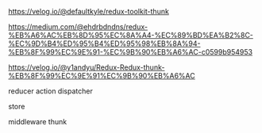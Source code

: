 https://velog.io/@defaultkyle/redux-toolkit-thunk

https://medium.com/@ehdrbdndns/redux-%EB%A6%AC%EB%8D%95%EC%8A%A4-%EC%89%BD%EA%B2%8C-%EC%9D%B4%ED%95%B4%ED%95%98%EB%8A%94-%EB%8F%99%EC%9E%91-%EC%9B%90%EB%A6%AC-c0599b954953

https://velog.io/@y1andyu/Redux-Redux-thunk-%EB%8F%99%EC%9E%91%EC%9B%90%EB%A6%AC



reducer 
action 
dispatcher 

store 


middleware
thunk

